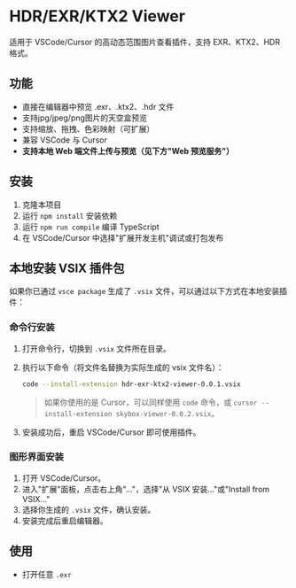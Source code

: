 # HDR/EXR/KTX2 Viewer

适用于 VSCode/Cursor 的高动态范围图片查看插件，支持 EXR、KTX2、HDR 格式。

## 功能

- 直接在编辑器中预览 .exr、.ktx2、.hdr 文件
- 支持jpg/jpeg/png图片的天空盒预览
- 支持缩放、拖拽、色彩映射（可扩展）
- 兼容 VSCode 与 Cursor
- **支持本地 Web 端文件上传与预览（见下方"Web 预览服务"）**

## 安装

1. 克隆本项目
2. 运行 `npm install` 安装依赖
3. 运行 `npm run compile` 编译 TypeScript
4. 在 VSCode/Cursor 中选择"扩展开发主机"调试或打包发布

## 本地安装 VSIX 插件包

如果你已通过 `vsce package` 生成了 `.vsix` 文件，可以通过以下方式在本地安装插件：

### 命令行安装

1. 打开命令行，切换到 `.vsix` 文件所在目录。
2. 执行以下命令（将文件名替换为实际生成的 vsix 文件名）：

   ```sh
   code --install-extension hdr-exr-ktx2-viewer-0.0.1.vsix
   ```

   > 如果你使用的是 Cursor，可以同样使用 `code` 命令，或 `cursor --install-extension skybox-viewer-0.0.2.vsix`。

3. 安装成功后，重启 VSCode/Cursor 即可使用插件。

### 图形界面安装

1. 打开 VSCode/Cursor。
2. 进入"扩展"面板，点击右上角"..."，选择"从 VSIX 安装..."或"Install from VSIX..."
3. 选择你生成的 `.vsix` 文件，确认安装。
4. 安装完成后重启编辑器。

## 使用

- 打开任意 `.exr`
